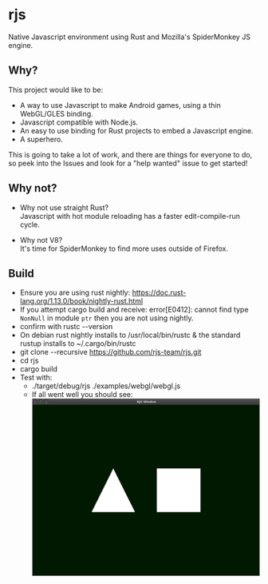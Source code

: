 # rjs
Native Javascript environment using Rust and Mozilla's SpiderMonkey JS engine.

## Why?
This project would like to be:
- A way to use Javascript to make Android games, using a thin WebGL/GLES binding.
- Javascript compatible with Node.js.
- An easy to use binding for Rust projects to embed a Javascript engine.
- A superhero.

This is going to take a lot of work, and there are things for everyone to do, so 
peek into the Issues and look for a "help wanted" issue to get started!

## Why not?
- Why not use straight Rust?  
  Javascript with hot module reloading has a faster edit-compile-run cycle.
  
- Why not V8?  
  It's time for SpiderMonkey to find more uses outside of Firefox.
  
## Build
- Ensure you are using rust nightly:  https://doc.rust-lang.org/1.13.0/book/nightly-rust.html
- If you attempt cargo build and receive:  error[E0412]: cannot find type `NonNull` in module `ptr` then you are
  not using nightly.
- confirm with rustc --version
- On debian rust nightly installs to /usr/local/bin/rustc & the standard rustup installs to ~/.cargo/bin/rustc
- git clone --recursive https://github.com/rjs-team/rjs.git
- cd rjs
- cargo build
- Test with:
    - ./target/debug/rjs ./examples/webgl/webgl.js
    - If all went well you should see:
    ![Screenshot](./images/RJS_Window.png)


